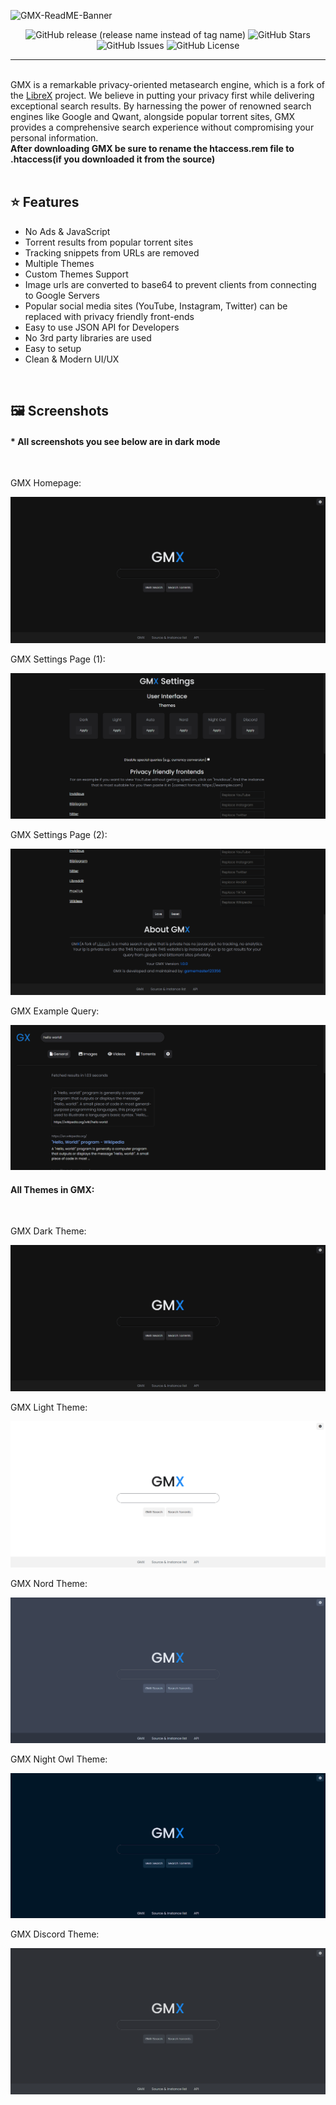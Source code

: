 ![GMX-ReadME-Banner](https://github.com/gamemaster123356/GMX/blob/github-assets/GMX-ReadME-Banner.png?raw=true)
<br/>
<div align="center">
  <img alt="GitHub release (release name instead of tag name)" src="https://img.shields.io/github/v/release/gamemaster123356/gmx?color=dodgerblue&include_prereleases&label=latest&style=for-the-badge">
  <img alt="GitHub Stars" src="https://img.shields.io/github/stars/gamemaster123356/gmx?color=dodgerblue&label=stars&style=for-the-badge">
  <img alt="GitHub Issues" src="https://img.shields.io/github/issues/gamemaster123356/gmx?color=dodgerblue&label=issues&style=for-the-badge">
  <img alt="GitHub License" src="https://img.shields.io/badge/LICENSE-gnu%20agpl%20v3-dodgerblue?style=for-the-badge">
</div>
<hr>
<br/>
GMX is a remarkable privacy-oriented metasearch engine, which is a fork of the <a href="https://github.com/hnhx/librex">LibreX</a> project. We believe in putting your privacy first while delivering exceptional search results. By harnessing the power of renowned search engines like Google and Qwant, alongside popular torrent sites, GMX provides a comprehensive search experience without compromising your personal information.<br/>
<b>After downloading GMX be sure to rename the htaccess.rem file to .htaccess(if you downloaded it from the source)</b>
<br/><br/>
<h2>⭐ Features</h2>
<ul>
    <li>No Ads & JavaScript</li>
    <li>Torrent results from popular torrent sites</li>
    <li>Tracking snippets from URLs are removed</li>
    <li>Multiple Themes</li>
    <li>Custom Themes Support</li>
    <li>Image urls are converted to base64 to prevent clients from connecting to Google Servers</li>
    <li>Popular social media sites (YouTube, Instagram, Twitter) can be replaced with privacy friendly front-ends</li>
    <li>Easy to use JSON API for Developers</li>
    <li>No 3rd party libraries are used</li>
    <li>Easy to setup</li>
    <li>Clean & Modern UI/UX</li>
</ul>
<br/>
<h2>🖼️ Screenshots</h2>
<h4>* All screenshots you see below are in dark mode</h4>
<br/>
<p>GMX Homepage:</p>
<img alt="GMX Homepage" src="https://github.com/gamemaster123356/GMX/blob/github-assets/gmx-home.png" />

<br/>
<p>GMX Settings Page (1):</p>
<img alt="GMX Settings Page (1)" src="https://github.com/gamemaster123356/GMX/blob/github-assets/gmx-settings-1.png" />

<br/>
<p>GMX Settings Page (2):</p>
<img alt="GMX Settings Page (2)" src="https://github.com/gamemaster123356/GMX/blob/github-assets/gmx-settings-2.png" />

<br/>
<p>GMX Example Query:</p>
<img alt="GMX Example Query" src="https://github.com/gamemaster123356/GMX/blob/github-assets/gmx-query.png" />

<br/>
<h4>All Themes in GMX:</h4>

<br/>
<p>GMX Dark Theme:</p>
<img alt="GMX Themes Dark" src="https://github.com/gamemaster123356/GMX/blob/github-assets/gmx-home.png" />

<br/>
<p>GMX Light Theme:</p>
<img alt="GMX Themes Light" src="https://github.com/gamemaster123356/GMX/blob/github-assets/gmx-theme-light.png" />

<br/>
<p>GMX Nord Theme:</p>
<img alt="GMX Themes Nord" src="https://github.com/gamemaster123356/GMX/blob/github-assets/gmx-theme-nord.png" />

<br/>
<p>GMX Night Owl Theme:</p>
<img alt="GMX Themes Night Owl" src="https://github.com/gamemaster123356/GMX/blob/github-assets/gmx-theme-night-owl.png" />

<br/>
<p>GMX Discord Theme:</p>
<img alt="GMX Themes Discord" src="https://github.com/gamemaster123356/GMX/blob/github-assets/gmx-theme-discord.png" />
